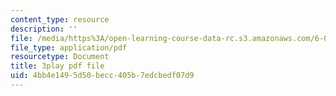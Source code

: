 ```yaml
---
content_type: resource
description: ''
file: /media/https%3A/open-learning-course-data-rc.s3.amazonaws.com/6-003-signals-and-systems-fall-2011/4bb4e1495d50becc405b7edcbedf07d9_Ih4s5IFphCw.pdf
file_type: application/pdf
resourcetype: Document
title: 3play pdf file
uid: 4bb4e149-5d50-becc-405b-7edcbedf07d9
---
```

